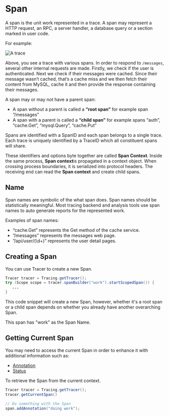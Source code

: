# Span

A span is the unit work represented in a trace. A span may represent a HTTP request, an RPC, a server handler, a database query or a section  marked in user code.

For example:

![A trace](https://opencensus.io/img/trace-trace.png)

Above, you see a trace with various spans. In order to respond to `/messages`, several other internal requests are made. Firstly, we check if the user is authenticated. Next we check if their messages were cached. Since their message wasn’t cached, that’s a cache miss and we then fetch their content from MySQL, cache it and then provide the response containing their messages.

A span may or may not have a parent span:

* A span without a parent is called a **“root span”** for example span “/messages”
* A span with a parent is called a **“child span”** for example spans “auth”, “cache.Get”, “mysql.Query”, “cache.Put”

Spans are identified with a SpanID and each span belongs to a single trace. Each trace is uniquely identified by a TraceID which all constituent spans will share.

These identifiers and options byte together are called **Span Context**. Inside the same process, **Span context**is propagated in a context object. When crossing process boundaries, it is serialized into protocol headers. The receiving end can read the **Span context** and create child spans.

## **Name**

Span names are symbolic of the what span does. Span names should be statistically meaningful. Most tracing backend and analysis tools use span names to auto generate reports for the represented work.

Examples of span names:

* “cache.Get” represents the Get method of the cache service.
* ”/messages” represents the messages web page.
* ”/api/user/\(\d+\)” represents the user detail pages.

## Creating a Span

You can use Tracer to create a new Span.

```java
Tracer tracer = Tracing.getTracer();
try (Scope scope = tracer.spanBuilder("work").startScopedSpan()) {
   ...
}
```

This code snippet will create a new Span, however, whether it's a root span or a child span depends on whether you already have another overarching Span.

This span has "work" as the Span Name.

## Getting Current Span

You may need to access the current Span in order to enhance it with additional information such as:

* [Annotation](annotation.md)
* [Status](status.md)

To retrieve the Span from the current context.

```java
Tracer tracer = Tracing.getTracer();
tracer.getCurrentSpan()

// Do something with the Span
span.addAnnotation("doing work");
```



